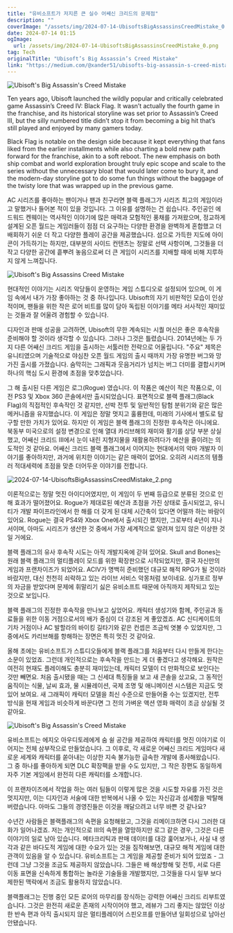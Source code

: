 ```yaml
---
title: "유비소프트가 저지른 큰 실수 어쌔신 크리드의 문제점"
description: ""
coverImage: "/assets/img/2024-07-14-UbisoftsBigAssassinsCreedMistake_0.png"
date: 2024-07-14 01:15
ogImage: 
  url: /assets/img/2024-07-14-UbisoftsBigAssassinsCreedMistake_0.png
tag: Tech
originalTitle: "Ubisoft’s Big Assassin’s Creed Mistake"
link: "https://medium.com/@xander51/ubisofts-big-assassin-s-creed-mistake-b3307be509e4"
---
```




![Ubisoft's Big Assassin's Creed Mistake](/assets/img/2024-07-14-UbisoftsBigAssassinsCreedMistake_0.png)

Ten years ago, Ubisoft launched the wildly popular and critically celebrated game Assassin’s Creed IV: Black Flag. It wasn’t actually the fourth game in the franchise, and its historical storyline was set prior to Assassin’s Creed III, but the silly numbered title didn’t stop it from becoming a big hit that’s still played and enjoyed by many gamers today.

Black Flag is notable on the design side because it kept everything that fans liked from the earlier installments while also charting a bold new path forward for the franchise, akin to a soft reboot. The new emphasis on both ship combat and world exploration brought truly epic scope and scale to the series without the unnecessary bloat that would later come to bury it, and the modern-day storyline got to do some fun things without the baggage of the twisty lore that was wrapped up in the previous game.


<div class="content-ad"></div>

AC 시리즈를 좋아하는 팬이거나 팬과 친구라면 블랙 플래그가 시리즈 최고의 게임이라고 말했거나 들어본 적이 있을 것입니다. 그 이유를 설명하는 건 쉽습니다. 주인공인 에드워드 켄웨이는 역사적인 이야기에 많은 매력과 모험적인 풍채를 가져왔으며, 정교하게 설계된 오픈 월드는 게임러들이 점점 더 요구하는 다양한 환경을 완벽하게 혼합했고 더 배회하기 쉬운 더 작고 다양한 플레이 공간을 제공했습니다. 섬으로 가득한 지도에 아이콘이 가득하기는 하지만, 대부분의 사이드 컨텐츠는 정말로 선택 사항이며, 그것들을 더 작고 다양한 공간에 흩뿌려 놓음으로써 더 큰 게임이 시리즈를 지배할 때에 비해 지루하지 않게 느껴집니다.

![Ubisoft's Big Assassins Creed Mistake](/assets/img/2024-07-14-UbisoftsBigAssassinsCreedMistake_1.png)

현대적인 이야기는 시리즈 악당들이 운영하는 게임 스튜디오로 설정되어 있으며, 이 게임 속에서 내가 가장 좋아하는 것 중 하나입니다. Ubisoft의 자기 비판적인 모습이 인상적이며, 팬들을 위한 작은 로어 비트를 많이 담아 독립된 이야기를 메타 서사적인 재미있는 것들과 잘 어울려 경험할 수 있습니다.

디자인과 판매 성공을 고려하면, Ubisoft의 무한 계속되는 시퀄 머신은 좋은 후속작을 준비해야 할 것이라 생각할 수 있습니다. 그러나 그것은 틀렸습니다. 2014년에는 두 가지 다른 어쌔신 크리드 게임을 출시하는 서툴러한 전략으로 어울립니다. "주요" 제목은 유니티였으며 기술적으로 야심찬 오픈 월드 게임의 출시 때까지 가장 유명한 버그와 망가진 출시를 가졌습니다. 숨막히는 그래픽과 웃음거리가 넘치는 버그 더미를 결합시키며 하나의 핵심 도시 환경에 초점을 맞추었습니다.

<div class="content-ad"></div>

그 해 출시된 다른 게임은 로그(Rogue) 였습니다. 이 작품은 예산이 적은 작품으로, 이전 PS3 및 Xbox 360 콘솔에서만 출시되었습니다. 표면적으로 블랙 플래그(Black Flag)의 직접적인 후속작인 것 같지만, 선박 전투 및 일반적인 탐험 분위기와 같은 많은 메커니즘을 유지했습니다. 이 게임은 정말 멋지고 훌륭한데, 미래의 기사에서 별도로 탐구할 만한 가치가 있어요. 하지만 이 게임은 블랙 플래그의 진정한 후속작은 아니에요. 북동부 미국으로의 설정 변경으로 인해 열대 카리브해의 재미와 활기를 상당 부분 상실했고, 어쌔신 크리드 III에서 눈이 내린 지형지물을 재활용하려다가 예산을 줄이려는 의도적인 것 같아요. 어쌔신 크리드 블랙 플래그에서 이어지는 현대에서의 악마 개발자 이야기를 좋아하지만, 과거에 위치한 이야기는 같은 매력이 없어요. 오히려 시리즈의 템플러 적대세력에 초점을 맞춘 더어두운 이야기를 전합니다.

![2024-07-14-UbisoftsBigAssassinsCreedMistake_2.png](/assets/img/2024-07-14-UbisoftsBigAssassinsCreedMistake_2.png)

이론적으로는 정말 멋진 아이디어였지만, 이 게임이 두 번째 등급으로 분류된 것으로 인해 효과가 떨어졌어요. Rogue가 제대로된 예산과 초점을 가진 상태로 출시되었고, 유니티가 개발 파이프라인에서 한 해를 더 갖게 된 대체 시간축이 있다면 어떨까 하는 바람이 있어요. Rogue는 결국 PS4와 Xbox One에서 출시되긴 했지만, 그로부터 4년이 지나서이며, 아마도 시리즈가 생산한 것 중에서 가장 세계적으로 알려져 있지 않은 이상한 것일 거에요.

블랙 플래그의 유사 후속작 시도는 아직 개발지옥에 갇혀 있어요. Skull and Bones는 원래 블랙 플래그의 멀티플레이 모드를 위한 확장판으로 시작되었지만, 결국 자신만의 게임과 프랜차이즈가 되었어요. ACIV가 명백히 준비했던 대규모 해적 RPG가 될 것이라 바랐지만, 대신 천천히 쇠락하고 있는 라이브 서비스 악몽처럼 보이네요. 싱가포르 정부의 자금을 받았다며 문제에 휘말리기 싫은 유비소프트 때문에 아직까지 제작되고 있는 것으로 보입니다.

<div class="content-ad"></div>

블랙 플래그의 진정한 후속작을 만나보고 싶었어요. 캐릭터 생성기와 함께, 주인공과 동료들을 위한 이동 거점으로서의 배가 중심이 더 강조된 게 좋았겠죠. AC 신디케이트의 기차 거점이나 AC 발할라의 바이킹 길타기와 같은 컨셉은 조금씩 엿볼 수 있었지만, 그 중에서도 카리브해를 항해하는 장면은 특히 멋진 것 같아요.

올해 초에는 유비소프트가 스튜디오들에게 블랙 플래그를 처음부터 다시 만들게 한다는 소문이 있었죠. 그런데 개인적으로는 후속작을 만드는 게 더 좋겠다고 생각해요. 원작은 여전히 현재도 플레이해도 충분히 재미있는데, 캐릭터 모델이 더 만화적으로 보인다는 것만 빼면요. 처음 출시됐을 때는 그 신세대 특징들을 보고 새 콘솔을 샀고요, 그 동적인 움직이는 식물, 날씨 효과, 물 시뮬레이션, 국제 조명 및 애니메이션 시스템은 지금도 멋있어 보여요. 새 그래픽이 캐릭터 모델을 최신 수준으로 만들어줄 수는 있겠지만, 전투 방식을 현재 게임과 비슷하게 바꾼다면 그 전의 가벼운 액션 영화 매력이 조금 상실될 것 같아요.

![Ubisoft's Big Assassin's Creed Mistake](/assets/img/2024-07-14-UbisoftsBigAssassinsCreedMistake_3.png)

<div class="content-ad"></div>

유비소프트는 에지오 아우디토레에게 숨 쉴 공간을 제공하여 캐릭터를 멋진 이야기로 이어지는 전체 삼부작으로 만들었습니다. 그 이후로, 각 새로운 어쌔신 크리드 게임마다 새로운 세계와 캐릭터를 쏟아내는 이상한 지속 불가능한 급속한 개발에 종사해왔습니다. 그 중 하나를 좋아하게 되면 DLC 확장팩을 받을 수도 있지만, 그 작은 장편도 동일하게 자주 기본 게임에서 완전히 다른 캐릭터를 소개합니다.

이 프랜차이즈에서 작업을 하는 여러 팀들이 이렇게 많은 것을 시도할 자유를 가진 것은 멋지지만, 이는 디자인과 서술에 대한 반복에서 나올 수 있는 자신감과 섬세함을 박탈해버렸습니다. 아마도 그들의 경영진들은 이것을 깨달으려고 너무 바쁜 것 같나요?

수년간 사람들은 블랙플래그의 속편을 요청해왔고, 그것을 리메이크하면 다시 그러한 대화가 일어나겠죠. 저는 개인적으로 III의 속편을 열망하지만 로그 같은 경우, 그것은 다른 이야기의 일로 남아 있습니다. 메타크리틱과 판매 데이터를 대강 훑어보거나, 사실 내 생각과 같은 바다도적 게임에 대한 수요가 있는 것을 짐작해보면, 대규모 해적 게임에 대한 관객이 있음을 알 수 있습니다. 유비소프트는 그 게임을 제공할 준비가 되어 있었죠 - 그런데 그냥 그것을 조금도 제공하지 않았습니다. 그들은 배 해상항해 및 전투, 서로 다른 이동 표면을 신속하게 통합하는 놀라운 기술들을 개발했지만, 그것들을 다시 일부 보다 제한된 맥락에서 조금도 활용하지 않았습니다.

블랙플래그는 진행 중인 모든 로어의 마무리를 장식하는 강력한 어쌔신 크리드 리부트였습니다. 그것은 완전히 새로운 존재의 시작이어야 했고, 레뷰가 그리 좋지는 않았던 이상한 반속 편과 아직 출시되지 않은 멀티플레이어 스핀오프를 만들어낸 일회성으로 남아선 안됐습니다.